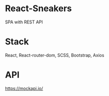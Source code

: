# React-Sneakers

SPA with REST API

# Stack

React, React-router-dom, SCSS, Bootstrap, Axios

# API

https://mockapi.io/
